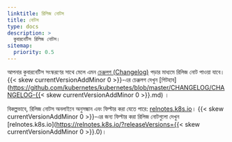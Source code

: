 ```yaml
---
linktitle: রিলিজ নোটস
title: নোটস
type: docs
description: >
  কুবারনেটিস রিলিজ নোটস।
sitemap:
  priority: 0.5
---
```


আপনার কুবারনেটিস সংস্করণের সাথে মেলে এমন [চেঞ্জলগ (Changelog)](https://github.com/kubernetes/kubernetes/tree/master/CHANGELOG) 
পড়ার মাধ্যমে রিলিজ নোট পাওয়া যাবে। {{< skew currentVersionAddMinor 0 >}}-এর চেঞ্জলগ দেখুন
[গিটহাব](https://github.com/kubernetes/kubernetes/blob/master/CHANGELOG/CHANGELOG-{{< skew currentVersionAddMinor 0 >}}.md) ।

বিকল্পভাবে, রিলিজ নোটস অনলাইনে অনুসন্ধান এবং ফিল্টার করা যেতে পারে: [relnotes.k8s.io](https://relnotes.k8s.io)।
{{< skew currentVersionAddMinor 0 >}}-এর জন্য ফিল্টার করা রিলিজ নোটগুলো দেখুন
[relnotes.k8s.io](https://relnotes.k8s.io/?releaseVersions={{< skew currentVersionAddMinor 0 >}}.0)। 
